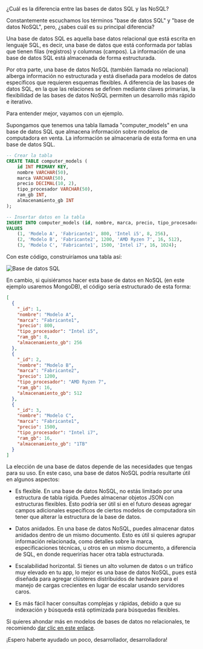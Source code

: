 ¿Cuál es la diferencia entre las bases de datos SQL y las NoSQL?

Constantemente escuchamos los términos "base de datos SQL" y "base de datos NoSQL", pero, ¿sabes cuál es su principal diferencia?

Una base de datos SQL es aquella base datos relacional que está escrita en lenguaje SQL, es decir, una base de datos que está conformada por tablas que tienen filas (registros) y columnas (campos). La información de una base de datos SQL está almacenada de forma estructurada. 

Por otra parte, una base de datos NoSQL (también llamada no relacional) alberga información no estructurada y está diseñada para modelos de datos específicos que requieren esquemas flexibles. A diferencia de las bases de datos SQL, en la que las relaciones se definen mediante claves primarias, la flexibilidad de las bases de datos NoSQL permiten un desarrollo más rápido e iterativo. 

Para entender mejor, vayamos con un ejemplo.

Supongamos que tenemos una tabla llamada "computer_models" en una base de datos SQL que almacena información sobre modelos de computadora en venta. La información se almacenaría de esta forma en una base de datos SQL. 

```sql
-- Crear la tabla
CREATE TABLE computer_models (
    id INT PRIMARY KEY,
    nombre VARCHAR(50),
    marca VARCHAR(50),
    precio DECIMAL(10, 2),
    tipo_procesador VARCHAR(50),
    ram_gb INT,
    almacenamiento_gb INT
);

-- Insertar datos en la tabla
INSERT INTO computer_models (id, nombre, marca, precio, tipo_procesador, ram_gb, almacenamiento_gb)
VALUES
    (1, 'Modelo A', 'Fabricante1', 800, 'Intel i5', 8, 256),
    (2, 'Modelo B', 'Fabricante2', 1200, 'AMD Ryzen 7', 16, 512),
    (3, 'Modelo C', 'Fabricante1', 1500, 'Intel i7', 16, 1024);
```

Con este código, construiríamos una tabla así:

![Base de datos SQL](https://i.ibb.co/1fxDMMv/base-sql.png)

En cambio, si quisiéramos hacer esta base de datos en NoSQL (en este ejemplo usaremos MongoDB), el código sería estructurado de esta forma:

```json
[
  {
    "_id": 1,
    "nombre": "Modelo A",
    "marca": "Fabricante1",
    "precio": 800,
    "tipo_procesador": "Intel i5",
    "ram_gb": 8,
    "almacenamiento_gb": 256
  },
  {
    "_id": 2,
    "nombre": "Modelo B",
    "marca": "Fabricante2",
    "precio": 1200,
    "tipo_procesador": "AMD Ryzen 7",
    "ram_gb": 16,
    "almacenamiento_gb": 512
  },
  {
    "_id": 3,
    "nombre": "Modelo C",
    "marca": "Fabricante1",
    "precio": 1500,
    "tipo_procesador": "Intel i7",
    "ram_gb": 16,
    "almacenamiento_gb": "1TB"
  }
]
```

La elección de una base de datos depende de las necesidades que tengas para su uso. En este caso, una base de datos NoSQL podría resultarte útil en algunos aspectos:

- Es flexible. En una base de datos NoSQL, no estás limitado por una estructura de tabla rígida. Puedes almacenar objetos JSON con estructuras flexibles. Esto podría ser útil si en el futuro deseas agregar campos adicionales específicos de ciertos modelos de computadora sin tener que alterar la estructura de la base de datos.
  
- Datos anidados. En una base de datos NoSQL, puedes almacenar datos anidados dentro de un mismo documento. Esto es útil si quieres agrupar información relacionada, como detalles sobre la marca, especificaciones técnicas, u otros en un mismo documento, a diferencia de SQL, en donde requerirías hacer otra tabla estructurada.
  
- Escalabilidad horizontal. Si tienes un alto volumen de datos o un tráfico muy elevado en tu app, lo mejor es una base de datos NoSQL, pues está diseñada para agregar clústeres distribuidos de hardware para el manejo de cargas crecientes en lugar de escalar usando servidores caros.
  
- Es más fácil hacer consultas complejas y rápidas, debido a que su indexación y búsqueda está optimizada para búsquedas flexibles.

Si quieres ahondar más en modelos de bases de datos no relacionales, te recomiendo [dar clic en este enlace](https://aws.amazon.com/es/nosql/). 

¡Espero haberte ayudado un poco, desarrollador, desarrolladora!




